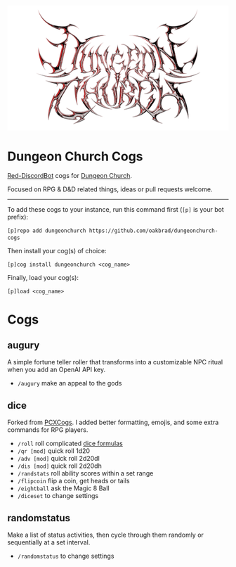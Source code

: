 <p align="center">
    <img width="650" src="logo-chrome-red.png">
</p>

# Dungeon Church Cogs
[Red-DiscordBot](https://github.com/Cog-Creators/Red-DiscordBot/releases) cogs for [Dungeon Church](https://www.dungeon.church).

Focused on RPG & D&D related things, ideas or pull requests welcome.

----
To add these cogs to your instance, run this command first (`[p]` is your bot prefix):

```
[p]repo add dungeonchurch https://github.com/oakbrad/dungeonchurch-cogs
```

Then install your cog(s) of choice:

```
[p]cog install dungeonchurch <cog_name>
```

Finally, load your cog(s):

```
[p]load <cog_name>
```

# Cogs
## augury
A simple fortune teller roller that transforms into a customizable NPC ritual when you add an OpenAI API key.
* `/augury` make an appeal to the gods
## dice
Forked from [PCXCogs](https://github.com/PhasecoreX/PCXCogs). I added better formatting, emojis, and some extra commands for RPG players.
* `/roll` roll complicated [dice formulas](https://github.com/StarlitGhost/pyhedrals)
* `/qr [mod]` quick roll 1d20
* `/adv [mod]` quick roll 2d20dl
* `/dis [mod]` quick roll 2d20dh
* `/randstats` roll ability scores within a set range
* `/flipcoin` flip a coin, get heads or tails
* `/eightball` ask the Magic 8 Ball
* `/diceset` to change settings
## randomstatus
Make a list of status activities, then cycle through them randomly or sequentially at a set interval.
* `/randomstatus` to change settings